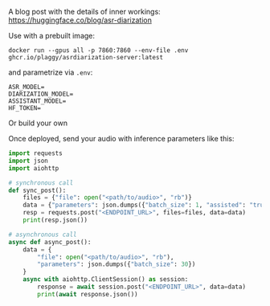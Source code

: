 A blog post with the details of inner workings: https://huggingface.co/blog/asr-diarization

Use with a prebuilt image:
```
docker run --gpus all -p 7860:7860 --env-file .env ghcr.io/plaggy/asrdiarization-server:latest
```
and parametrize via `.env`:
```
ASR_MODEL=
DIARIZATION_MODEL=
ASSISTANT_MODEL=
HF_TOKEN=
```
Or build your own

Once deployed, send your audio with inference parameters like this:
```python
import requests
import json
import aiohttp

# synchronous call
def sync_post():
    files = {"file": open("<path/to/audio>", "rb")}
    data = {"parameters": json.dumps({"batch_size": 1, "assisted": "true"})}
    resp = requests.post("<ENDPOINT_URL>", files=files, data=data)
    print(resp.json())

# asynchronous call
async def async_post():
    data = {
        "file": open("<path/to/audio>", "rb"),
        "parameters": json.dumps({"batch_size": 30})
    }
    async with aiohttp.ClientSession() as session:
        response = await session.post("<ENDPOINT_URL>", data=data)
        print(await response.json())
```

